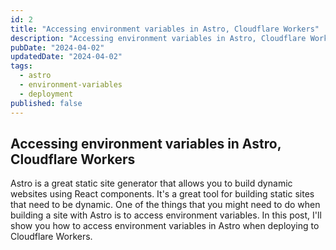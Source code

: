 ```yaml
---
id: 2
title: "Accessing environment variables in Astro, Cloudflare Workers"
description: "Accessing environment variables in Astro, Cloudflare Workers"
pubDate: "2024-04-02"
updatedDate: "2024-04-02"
tags:
  - astro
  - environment-variables
  - deployment
published: false
---
```


## Accessing environment variables in Astro, Cloudflare Workers

Astro is a great static site generator that allows you to build dynamic websites using React components. It's a great tool for building static sites that need to be dynamic. One of the things that you might need to do when building a site with Astro is to access environment variables. In this post, I'll show you how to access environment variables in Astro when deploying to Cloudflare Workers.
